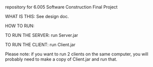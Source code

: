 repository for 6.005 Software Construction Final Project
     
WHAT IS THIS:
See design doc.

HOW TO RUN:

TO RUN THE SERVER:
run Server.jar

TO RUN THE CLIENT:
run Client.jar

Please note: if you want to run 2 clients on the same computer, you will probably need to make a copy of Client.jar and run that.
